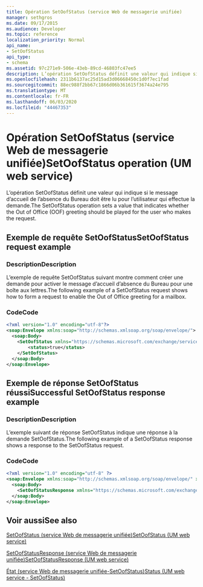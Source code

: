 ```yaml
---
title: Opération SetOofStatus (service Web de messagerie unifiée)
manager: sethgros
ms.date: 09/17/2015
ms.audience: Developer
ms.topic: reference
localization_priority: Normal
api_name:
- SetOofStatus
api_type:
- schema
ms.assetid: 97c271e9-506e-43eb-89cd-46803fc47ee5
description: L’opération SetOofStatus définit une valeur qui indique si le message d’accueil de l’absence du Bureau doit être lu pour l’utilisateur qui effectue la demande.
ms.openlocfilehash: 2311b6137ac25d15ad3d06668450c1d0f7ec1fad
ms.sourcegitcommit: 88ec988f2bb67c1866d06b361615f3674a24e795
ms.translationtype: MT
ms.contentlocale: fr-FR
ms.lasthandoff: 06/03/2020
ms.locfileid: "44467353"
---
```

# <a name="setoofstatus-operation-um-web-service"></a><span data-ttu-id="f1a6b-103">Opération SetOofStatus (service Web de messagerie unifiée)</span><span class="sxs-lookup"><span data-stu-id="f1a6b-103">SetOofStatus operation (UM web service)</span></span>

<span data-ttu-id="f1a6b-104">L’opération SetOofStatus définit une valeur qui indique si le message d’accueil de l’absence du Bureau doit être lu pour l’utilisateur qui effectue la demande.</span><span class="sxs-lookup"><span data-stu-id="f1a6b-104">The SetOofStatus operation sets a value that indicates whether the Out of Office (OOF) greeting should be played for the user who makes the request.</span></span>
  
## <a name="setoofstatus-request-example"></a><span data-ttu-id="f1a6b-105">Exemple de requête SetOofStatus</span><span class="sxs-lookup"><span data-stu-id="f1a6b-105">SetOofStatus request example</span></span>

### <a name="description"></a><span data-ttu-id="f1a6b-106">Description</span><span class="sxs-lookup"><span data-stu-id="f1a6b-106">Description</span></span>

<span data-ttu-id="f1a6b-107">L’exemple de requête SetOofStatus suivant montre comment créer une demande pour activer le message d’accueil d’absence du Bureau pour une boîte aux lettres.</span><span class="sxs-lookup"><span data-stu-id="f1a6b-107">The following example of a SetOofStatus request shows how to form a request to enable the Out of Office greeting for a mailbox.</span></span>
  
### <a name="code"></a><span data-ttu-id="f1a6b-108">Code</span><span class="sxs-lookup"><span data-stu-id="f1a6b-108">Code</span></span>

```XML
<?xml version="1.0" encoding="utf-8"?>
<soap:Envelope xmlns:soap="http://schemas.xmlsoap.org/soap/envelope/">
  <soap:Body>
    <SetOofStatus xmlns="https://schemas.microsoft.com/exchange/services/2006/messages">
        <status>true</status>
    </SetOofStatus>
  </soap:Body>
</soap:Envelope>
```

## <a name="successful-setoofstatus-response-example"></a><span data-ttu-id="f1a6b-109">Exemple de réponse SetOofStatus réussi</span><span class="sxs-lookup"><span data-stu-id="f1a6b-109">Successful SetOofStatus response example</span></span>

### <a name="description"></a><span data-ttu-id="f1a6b-110">Description</span><span class="sxs-lookup"><span data-stu-id="f1a6b-110">Description</span></span>

<span data-ttu-id="f1a6b-111">L’exemple suivant de réponse SetOofStatus indique une réponse à la demande SetOofStatus.</span><span class="sxs-lookup"><span data-stu-id="f1a6b-111">The following example of a SetOofStatus response shows a response to the SetOofStatus request.</span></span>
  
### <a name="code"></a><span data-ttu-id="f1a6b-112">Code</span><span class="sxs-lookup"><span data-stu-id="f1a6b-112">Code</span></span>

```XML
<?xml version="1.0" encoding="utf-8" ?> 
<soap:Envelope xmlns:soap="http://schemas.xmlsoap.org/soap/envelope/" xmlns:xsi="http://www.w3.org/2001/XMLSchema-instance" xmlns:xsd="http://www.w3.org/2001/XMLSchema">
  <soap:Body>
    <SetOofStatusResponse xmlns="https://schemas.microsoft.com/exchange/services/2006/messages" /> 
  </soap:Body>
</soap:Envelope>
```

## <a name="see-also"></a><span data-ttu-id="f1a6b-113">Voir aussi</span><span class="sxs-lookup"><span data-stu-id="f1a6b-113">See also</span></span>



[<span data-ttu-id="f1a6b-114">SetOofStatus (service Web de messagerie unifiée)</span><span class="sxs-lookup"><span data-stu-id="f1a6b-114">SetOofStatus (UM web service)</span></span>](setoofstatus-um-web-service.md)
  
[<span data-ttu-id="f1a6b-115">SetOofStatusResponse (service Web de messagerie unifiée)</span><span class="sxs-lookup"><span data-stu-id="f1a6b-115">SetOofStatusResponse (UM web service)</span></span>](setoofstatusresponse-um-web-service.md)
  
[<span data-ttu-id="f1a6b-116">État (service Web de messagerie unifiée-SetOofStatus)</span><span class="sxs-lookup"><span data-stu-id="f1a6b-116">Status (UM web service - SetOofStatus)</span></span>](status-um-web-servicesetoofstatus.md)

